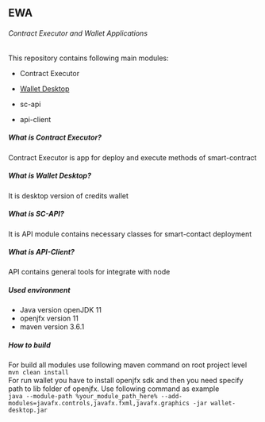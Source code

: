 ## EWA
###### Contract Executor and Wallet Applications
This repository contains following main modules:

- Contract Executor

- [Wallet Desktop](https://github.com/CREDITSCOM/ewa/tree/master/wallet-desktop)

- sc-api

- api-client

##### What is Contract Executor?
Contract Executor is app for deploy and execute methods of smart-contract
##### What is Wallet Desktop? 
It is desktop version of credits wallet
##### What is SC-API?
It is API module contains necessary classes for smart-contact deployment
##### What is API-Client?
API contains general tools for integrate with node 


##### Used environment
- Java version openJDK 11
- openjfx version 11
- maven version 3.6.1

##### How to build
For build all modules use following maven command on root project level
<br> `mvn clean install`<br>
For run wallet you have to install openjfx sdk and then you need specify path to lib folder of openjfx. 
Use following command as example
<br>
`java --module-path %your_module_path_here% --add-modules=javafx.controls,javafx.fxml,javafx.graphics -jar wallet-desktop.jar`
<br>
